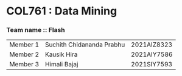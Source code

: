 # COL761 : Data Mining

### Team name :: Flash

|   |   |   |
|---|---|---|
|Member 1| Suchith Chidananda Prabhu | 2021AIZ8323 |
|Member 2| Kausik Hira | 2021AIY7586 |
|Member 3| Himali Bajaj | 2021SIY7593 |
